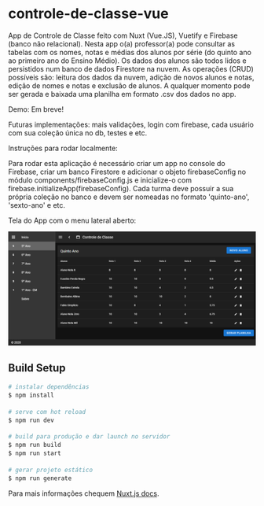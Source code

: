 # controle-de-classe-vue

App de Controle de Classe feito com Nuxt (Vue.JS), Vuetify e Firebase (banco não relacional). Nesta app o(a) professor(a) pode consultar as tabelas com os nomes, notas e médias dos alunos por série (do quinto ano ao primeiro ano do Ensino Médio). Os dados dos alunos são todos lidos e persistidos num banco de dados Firestore na nuvem. As operações (CRUD) possíveis são: leitura dos dados da nuvem, adição de novos alunos e notas, edição de nomes e notas e exclusão de alunos. A qualquer momento pode ser gerada e baixada uma planilha em formato .csv dos dados no app.

Demo: Em breve!

Futuras implementações: mais validações, login com firebase, cada usuário com sua coleção única no db, testes e etc.

Instruções para rodar localmente:

Para rodar esta aplicação é necessário criar um app no console do Firebase, criar um banco Firestore e adicionar o objeto firebaseConfig no módulo components/firebaseConfig.js e inicialize-o com firebase.initializeApp(firebaseConfig). Cada turma deve possuir a sua própria coleção no banco e devem ser nomeadas no formato 'quinto-ano', 'sexto-ano' e etc.

Tela do App com o menu lateral aberto:

![Tela 1](https://raw.githubusercontent.com/oliveira-vh/controle-de-classe-vue/master/Screenshot.png)

## Build Setup

```bash
# instalar dependências
$ npm install

# serve com hot reload
$ npm run dev

# build para produção e dar launch no servidor
$ npm run build
$ npm run start

# gerar projeto estático
$ npm run generate
```

Para mais informações chequem [Nuxt.js docs](https://nuxtjs.org).
